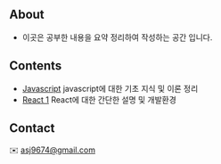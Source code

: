 
## About 
 * 이곳은 공부한 내용을 요약 정리하여 작성하는 공간 입니다.

## Contents 
* [Javascript](./javascript.md)    javascript에 대한 기초 지식 및 이론 정리 
* [React 1](./react.md)    React에 대한 간단한 설명 및 개발환경 

## Contact 
:envelope: asj9674@gmail.com
